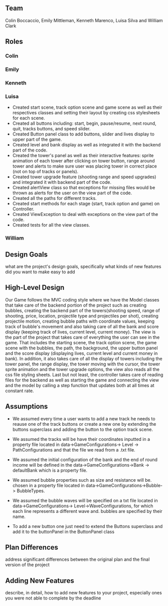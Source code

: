 ## Team

Colin Boccaccio, Emily Mittleman, Kenneth Marenco, Luisa Silva and William Clark


## Roles

### Colin

### Emily

### Kenneth

### Luisa

* Created start scene, track option scene and game scene as well as their respectives classes and setting their layout by creating css stylesheets for each scene.
* Created all buttons including: start, begin, pause/resume, next round, quit, tracks buttons, and speed slider.
* Created Button panel class to add buttons, slider and lives display to upper part of the game.
* Created level and bank display as well as integrated it with the backend part of the code.
* Created the tower's panel as well as their interactive features: sprite animation of each tower after clicking on tower button, range around tower and alerts to make sure user was placing tower in correct place (not on top of tracks or panels).
* Created tower upgrade feature (shooting range and speed upgrades) and integrated it with backend part of the code.
* Created alertView class so that exceptions for missing files would be thrown as alerts for the user on the view part of the code.
* Created all the paths for different tracks.
* Created start methods for each stage (start, track option and game) on Controller.
* Created ViewException to deal with exceptions on the view part of the code.
* Created tests for all the view classes.

### William


## Design Goals

what are the project's design goals, specifically what kinds of new features did you want to make easy to add

## High-Level Design

Our Game follows the MVC coding style where we have the Model classes that take care of the backend portion of the project such as  creating bubbles, creating the backend part of the towers(shooting speed, range of shooting, price, location, projectile type and projectiles per shot), creating projectile motion, creating bubble paths with coordinate values, keeping track of bubble's movement and also taking care of all the bank and score display (keeping track of lives, current level, current money). The view is the part of the project that takes care of everything the user can see in the game. That includes the starting scene, the track option scene, the game scene with the bubbles, the path, the background, the upper button panel and the score display (displaying lives, current level and current money in bank). In addition, it also takes care of all the display of towers including the tower panel, the range display, the tower moving with the cursor, the tower sprite animation and the tower upgrade options, the view also reads all the css file styling sheets. Last but not least, the controller takes care of reading files for the backend as well as starting the game and connecting the view and the model by calling a step function that updates both at all times at constant rate.

## Assumptions

* We assumed every time a user wants to add a new track he needs to reause one of the track buttons or create a new one by extending the buttons superclass and adding the button to the option track scene.

* We assumed the tracks will be have their coordinates inputted in a property file located in data->GameConfigurations-> Level -> PathConfigurations and that the file we read from a .txt file.

* We assumed the initial configuration of the bank and the end of round income will be defined in the data->GameConfigurations->Bank -> defaultBank which is a property file.

* We assumed bubble properties such as size and resistance will be. chosen in a property file located in data->GameConfigurations->Bubble-> BubbleTypes.

* We assumed the bubble waves will be specified on a txt file located in data->GameConfigurations-> Level->WaveConfigurations, for which each line represents a different wave and. bubbles are specified by their name.

* To add a new button one just need to extend the Buttons superclass and add it to the buttonPanel in the ButtonPanel class


## Plan Differences
address significant differences between the original plan and the final version of the project

## Adding New Features
describe, in detail, how to add new features to your project, especially ones you were not able to complete by the deadline
